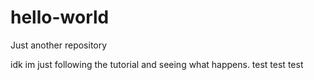 # hello-world
Just another repository

idk im just following the tutorial and seeing what happens.
test test
test 
